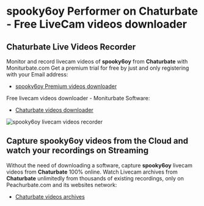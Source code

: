 # spooky6oy Performer on Chaturbate - Free LiveCam videos downloader

## Chaturbate Live Videos Recorder

Monitor and record livecam videos of **spooky6oy** from **Chaturbate** with Moniturbate.com
Get a premium trial for free by just and only registering with your Email address:
* [spooky6oy Premium videos downloader](https://moniturbate.com/request-demo-licence-key.html)

Free livecam videos downloader - Moniturbate Software:
* [Chaturbate videos downloader](https://moniturbate.com/moniturbate-download-software.html)

![spooky6oy livecam videos recorder](https://peachurnet.com/templates/moniturbate-software.png)


## Capture spooky6oy videos from the Cloud and watch your recordings on Streaming

Without the need of downloading a software, capture **spooky6oy** livecam videos from **Chaturbate** 100% online.
Watch Livecam archives from **Chaturbate** unlimitedly from thousands of existing recordings, only on Peachurbate.com and its websites network:
* [Chaturbate videos archives](https://peachurnet.com/)